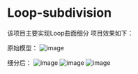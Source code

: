 # Loop-subdivision
该项目主要实现Loop曲面细分
项目效果如下：

原始模型：
![image](https://user-images.githubusercontent.com/93811399/216195293-5818b1e0-c449-49bc-a723-3c6d1604977e.png)

细分后：
![image](https://user-images.githubusercontent.com/93811399/216195451-7c519605-b1d5-4fe8-9116-1993ae854464.png)
![image](https://user-images.githubusercontent.com/93811399/216195494-ce957cb9-6aac-4bfb-9ed2-aa325f008047.png)
![image](https://user-images.githubusercontent.com/93811399/216195530-a0e413a0-2a97-4027-be3d-c5023ae84c13.png)
